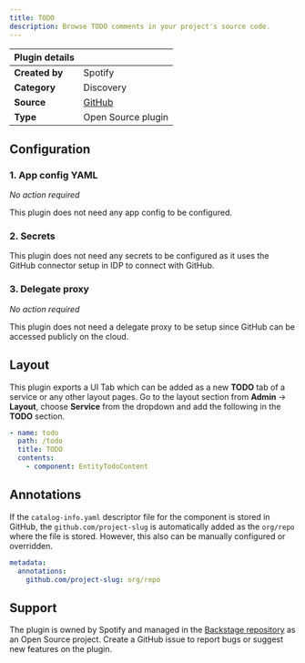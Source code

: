 ```yaml
---
title: TODO
description: Browse TODO comments in your project's source code.
---
```


| Plugin details |                                                                           |
| -------------- | ------------------------------------------------------------------------- |
| **Created by** | Spotify                                                                   |
| **Category**   | Discovery                                                                 |
| **Source**     | [GitHub](https://github.com/backstage/backstage/tree/master/plugins/todo) |
| **Type**       | Open Source plugin                                                        |

## Configuration

### 1. App config YAML

_No action required_

This plugin does not need any app config to be configured.

### 2. Secrets

This plugin does not need any secrets to be configured as it uses the GitHub connector setup in IDP to connect with GitHub.

### 3. Delegate proxy

_No action required_

This plugin does not need a delegate proxy to be setup since GitHub can be accessed publicly on the cloud.

## Layout

This plugin exports a UI Tab which can be added as a new **TODO** tab of a service or any other layout pages. Go to the layout section from **Admin** -> **Layout**, choose **Service** from the dropdown and add the following in the **TODO** section.

```yaml
- name: todo
  path: /todo
  title: TODO
  contents:
    - component: EntityTodoContent
```

## Annotations

If the `catalog-info.yaml` descriptor file for the component is stored in GitHub, the `github.com/project-slug` is automatically added as the `org/repo` where the file is stored. However, this also can be manually configured or overridden.

```yaml
metadata:
  annotations:
    github.com/project-slug: org/repo
```

## Support

The plugin is owned by Spotify and managed in the [Backstage repository](https://github.com/backstage/backstage/tree/master/plugins/todo) as an Open Source project. Create a GitHub issue to report bugs or suggest new features on the plugin.
